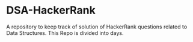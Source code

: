 # DSA-HackerRank
A repository to keep track of solution of HackerRank questions related to Data Structures. This Repo is divided into days.
